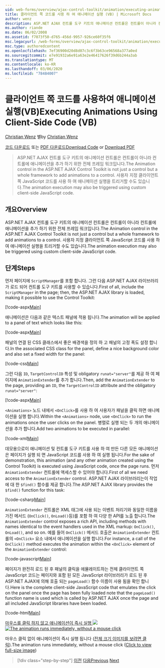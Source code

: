 ```yaml
---
uid: web-forms/overview/ajax-control-toolkit/animation/executing-animations-using-client-side-code-vb
title: 클라이언트 쪽 코드를 사용 하 여 애니메이션 실행 (VB) | Microsoft Docs
author: wenz
description: ASP.NET AJAX 컨트롤 도구 키트의 애니메이션 컨트롤은 컨트롤이 아니라 컨트롤에 애니메이션을 추가 하기 위한 전체 프레임 워크입니다. 애니메이션 실행 ...
ms.author: riande
ms.date: 06/02/2008
ms.assetid: f7073f50-d765-456d-9957-926ce60f35f6
msc.legacyurl: /web-forms/overview/ajax-control-toolkit/animation/executing-animations-using-client-side-code-vb
msc.type: authoredcontent
ms.openlocfilehash: 7ef36900d20d8d07c3c6f3b63ce96568a377a0ed
ms.sourcegitcommit: e7e91932a6e91a63e2e46417626f39d6b244a3ab
ms.translationtype: MT
ms.contentlocale: ko-KR
ms.lasthandoff: 03/06/2020
ms.locfileid: "78484007"
---
```

# <a name="executing-animations-using-client-side-code-vb"></a><span data-ttu-id="ff4f8-104">클라이언트 쪽 코드를 사용하여 애니메이션 실행(VB)</span><span class="sxs-lookup"><span data-stu-id="ff4f8-104">Executing Animations Using Client-Side Code (VB)</span></span>

<span data-ttu-id="ff4f8-105">[Christian Wenz](https://github.com/wenz) 별</span><span class="sxs-lookup"><span data-stu-id="ff4f8-105">by [Christian Wenz](https://github.com/wenz)</span></span>

<span data-ttu-id="ff4f8-106">[코드 다운로드](https://download.microsoft.com/download/f/9/a/f9a26acd-8df4-4484-8a18-199e4598f411/Animation10.vb.zip) 또는 [PDF 다운로드](https://download.microsoft.com/download/6/7/1/6718d452-ff89-4d3f-a90e-c74ec2d636a3/animation10VB.pdf)</span><span class="sxs-lookup"><span data-stu-id="ff4f8-106">[Download Code](https://download.microsoft.com/download/f/9/a/f9a26acd-8df4-4484-8a18-199e4598f411/Animation10.vb.zip) or [Download PDF](https://download.microsoft.com/download/6/7/1/6718d452-ff89-4d3f-a90e-c74ec2d636a3/animation10VB.pdf)</span></span>

> <span data-ttu-id="ff4f8-107">ASP.NET AJAX 컨트롤 도구 키트의 애니메이션 컨트롤은 컨트롤이 아니라 컨트롤에 애니메이션을 추가 하기 위한 전체 프레임 워크입니다.</span><span class="sxs-lookup"><span data-stu-id="ff4f8-107">The Animation control in the ASP.NET AJAX Control Toolkit is not just a control but a whole framework to add animations to a control.</span></span> <span data-ttu-id="ff4f8-108">사용자 지정 클라이언트 쪽 JavaScript 코드를 사용 하 여 애니메이션 실행을 트리거할 수도 있습니다.</span><span class="sxs-lookup"><span data-stu-id="ff4f8-108">The animation execution may also be triggered using custom client-side JavaScript code.</span></span>

## <a name="overview"></a><span data-ttu-id="ff4f8-109">개요</span><span class="sxs-lookup"><span data-stu-id="ff4f8-109">Overview</span></span>

<span data-ttu-id="ff4f8-110">ASP.NET AJAX 컨트롤 도구 키트의 애니메이션 컨트롤은 컨트롤이 아니라 컨트롤에 애니메이션을 추가 하기 위한 전체 프레임 워크입니다.</span><span class="sxs-lookup"><span data-stu-id="ff4f8-110">The Animation control in the ASP.NET AJAX Control Toolkit is not just a control but a whole framework to add animations to a control.</span></span> <span data-ttu-id="ff4f8-111">사용자 지정 클라이언트 쪽 JavaScript 코드를 사용 하 여 애니메이션 실행을 트리거할 수도 있습니다.</span><span class="sxs-lookup"><span data-stu-id="ff4f8-111">The animation execution may also be triggered using custom client-side JavaScript code.</span></span>

## <a name="steps"></a><span data-ttu-id="ff4f8-112">단계</span><span class="sxs-lookup"><span data-stu-id="ff4f8-112">Steps</span></span>

<span data-ttu-id="ff4f8-113">먼저 페이지에 `ScriptManager`를 포함 합니다. 그런 다음 ASP.NET AJAX 라이브러리가 로드 되어 컨트롤 도구 키트를 사용할 수 있습니다.</span><span class="sxs-lookup"><span data-stu-id="ff4f8-113">First of all, include the `ScriptManager` in the page; then, the ASP.NET AJAX library is loaded, making it possible to use the Control Toolkit:</span></span>

[!code-aspx[Main](executing-animations-using-client-side-code-vb/samples/sample1.aspx)]

<span data-ttu-id="ff4f8-114">애니메이션은 다음과 같은 텍스트 패널에 적용 됩니다.</span><span class="sxs-lookup"><span data-stu-id="ff4f8-114">The animation will be applied to a panel of text which looks like this:</span></span>

[!code-aspx[Main](executing-animations-using-client-side-code-vb/samples/sample2.aspx)]

<span data-ttu-id="ff4f8-115">패널의 연결 된 CSS 클래스에서 좋은 배경색을 정의 하 고 패널의 고정 폭도 설정 합니다.</span><span class="sxs-lookup"><span data-stu-id="ff4f8-115">In the associated CSS class for the panel, define a nice background color and also set a fixed width for the panel:</span></span>

[!code-css[Main](executing-animations-using-client-side-code-vb/samples/sample3.css)]

<span data-ttu-id="ff4f8-116">그런 다음 `ID`, `TargetControlID` 특성 및 obligatory `runat="server"`를 제공 하 여 페이지에 `AnimationExtender`를 추가 합니다.</span><span class="sxs-lookup"><span data-stu-id="ff4f8-116">Then, add the `AnimationExtender` to the page, providing an `ID`, the `TargetControlID` attribute and the obligatory `runat="server"`:</span></span>

[!code-aspx[Main](executing-animations-using-client-side-code-vb/samples/sample4.aspx)]

<span data-ttu-id="ff4f8-117">`<Animations>` 노드 내에서 `<OnClick>`를 사용 하 여 사용자가 패널을 클릭 하면 애니메이션을 실행 합니다.</span><span class="sxs-lookup"><span data-stu-id="ff4f8-117">Within the `<Animations>` node, use `<OnClick>` to run the animations once the user clicks on the panel.</span></span> <span data-ttu-id="ff4f8-118">병렬로 실행 되는 두 개의 애니메이션을 추가 합니다.</span><span class="sxs-lookup"><span data-stu-id="ff4f8-118">Add two animations to be executed in parallel:</span></span>

[!code-xml[Main](executing-animations-using-client-side-code-vb/samples/sample5.xml)]

<span data-ttu-id="ff4f8-119">데모용으로이 애니메이션 및 컨트롤 도구 키트를 사용 하 여 만든 다른 모든 애니메이션은 페이지가 실행 되 면 JavaScript 코드를 사용 하 여 실행 됩니다.</span><span class="sxs-lookup"><span data-stu-id="ff4f8-119">For the sake of demonstration, this animation (and any other animation created using the Control Toolkit) is executed using JavaScript code, once the page runs.</span></span> <span data-ttu-id="ff4f8-120">먼저 `AnimationExtender` 컨트롤에 액세스할 수 있어야 합니다.</span><span class="sxs-lookup"><span data-stu-id="ff4f8-120">First of all we need access to the `AnimationExtender` control.</span></span> <span data-ttu-id="ff4f8-121">ASP.NET AJAX 라이브러리는이 작업에 대 한 `$find()` 함수를 제공 합니다.</span><span class="sxs-lookup"><span data-stu-id="ff4f8-121">The ASP.NET AJAX library provides the `$find()` function for this task:</span></span>

[!code-csharp[Main](executing-animations-using-client-side-code-vb/samples/sample6.cs)]

<span data-ttu-id="ff4f8-122">`AnimationExtender` 컨트롤은 XML 태그에 사용 되는 이벤트 처리기와 동일한 이름을 가진 메서드 (`OnClick()`, `OnLoad()`등)를 포함 하 여 다양 한 API를 노출 합니다.</span><span class="sxs-lookup"><span data-stu-id="ff4f8-122">The `AnimationExtender` control exposes a rich API, including methods with names identical to the event handlers used in the XML markup: `OnClick()`, `OnLoad()`, and so on.</span></span> <span data-ttu-id="ff4f8-123">예를 들어 `OnClick()` 메서드 호출은 `AnimationExtender` 컨트롤의 `<OnClick>` 요소 내에서 애니메이션을 실행 합니다.</span><span class="sxs-lookup"><span data-stu-id="ff4f8-123">For instance, a call of the `OnClick()` method executes the animation within the `<OnClick>` element of the `AnimationExtender` control:</span></span>

[!code-javascript[Main](executing-animations-using-client-side-code-vb/samples/sample7.js)]

<span data-ttu-id="ff4f8-124">페이지가 완전히 로드 된 후 패널의 클릭을 에뮬레이트하는 전체 클라이언트 쪽 JavaScript 코드는 페이지와 포함 된 모든 JavaScript 라이브러리가 로드 된 후 ASP.NET AJAX에 의해 호출 되는 `pageLoad()` 함수 이름이 사용 됨을 확인 합니다.</span><span class="sxs-lookup"><span data-stu-id="ff4f8-124">Here is the complete client-side JavaScript code that emulates the click on the panel once the page has been fully loaded note that the `pageLoad()` function name is used which is called by ASP.NET AJAX once the page and all included JavaScript libraries have been loaded.</span></span>

[!code-html[Main](executing-animations-using-client-side-code-vb/samples/sample8.html)]

<span data-ttu-id="ff4f8-125">[마우스를 클릭 하지 않고 애니메이션이 즉시 실행 ![](executing-animations-using-client-side-code-vb/_static/image2.png)](executing-animations-using-client-side-code-vb/_static/image1.png)</span><span class="sxs-lookup"><span data-stu-id="ff4f8-125">[![The animation runs immediately, without a mouse click](executing-animations-using-client-side-code-vb/_static/image2.png)](executing-animations-using-client-side-code-vb/_static/image1.png)</span></span>

<span data-ttu-id="ff4f8-126">마우스 클릭 없이 애니메이션이 즉시 실행 됩니다 ([전체 크기 이미지를 보려면 클릭](executing-animations-using-client-side-code-vb/_static/image3.png)).</span><span class="sxs-lookup"><span data-stu-id="ff4f8-126">The animation runs immediately, without a mouse click ([Click to view full-size image](executing-animations-using-client-side-code-vb/_static/image3.png))</span></span>

> [!div class="step-by-step"]
> <span data-ttu-id="ff4f8-127">[이전](modifying-animations-from-the-server-side-vb.md)
> [다음](changing-an-animation-using-client-side-code-vb.md)</span><span class="sxs-lookup"><span data-stu-id="ff4f8-127">[Previous](modifying-animations-from-the-server-side-vb.md)
[Next](changing-an-animation-using-client-side-code-vb.md)</span></span>
